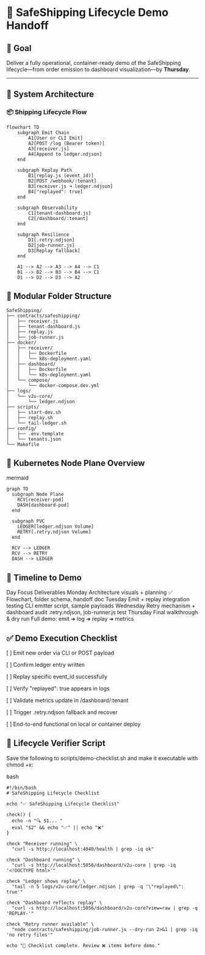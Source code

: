 # 🚀 SafeShipping Lifecycle Demo Handoff

## 🎯 Goal

Deliver a fully operational, container-ready demo of the SafeShipping lifecycle—from order emission to dashboard visualization—by **Thursday**.

---

## 🧭 System Architecture

### 📦 Shipping Lifecycle Flow

```mermaid
flowchart TD
    subgraph Emit Chain
        A1[User or CLI Emit]
        A2[POST /log (Bearer token)]
        A3[receiver.js]
        A4[Append to ledger.ndjson]
    end

    subgraph Replay Path
        B1[replay.js (event_id)]
        B2[POST /webhook/:tenant]
        B3[receiver.js ➜ ledger.ndjson]
        B4["replayed": true]
    end

    subgraph Observability
        C1[tenant-dashboard.js]
        C2[/dashboard/:tenant]
    end

    subgraph Resilience
        D1[.retry.ndjson]
        D2[job-runner.js]
        D3[Replay fallback]
    end

    A1 --> A2 --> A3 --> A4 --> C1
    B1 --> B2 --> B3 --> B4 --> C1
    D1 --> D2 --> D3 --> A2
```

## 📁 Modular Folder Structure
```
SafeShipping/
├── contracts/safeshipping/
│   ├── receiver.js
│   ├── tenant-dashboard.js
│   ├── replay.js
│   ├── job-runner.js
├── docker/
│   ├── receiver/
│   │   ├── Dockerfile
│   │   └── k8s-deployment.yaml
│   ├── dashboard/
│   │   ├── Dockerfile
│   │   └── k8s-deployment.yaml
│   └── compose/
│       └── docker-compose.dev.yml
├── logs/
│   └── v2u-core/
│       └── ledger.ndjson
├── scripts/
│   ├── start-dev.sh
│   ├── replay.sh
│   └── tail-ledger.sh
├── config/
│   ├── .env.template
│   └── tenants.json
└── Makefile
```

## 🐳 Kubernetes Node Plane Overview
mermaid
```
graph TD
  subgraph Node Plane
    RCV[receiver-pod]
    DASH[dashboard-pod]
  end

  subgraph PVC
    LEDGER[ledger.ndjson Volume]
    RETRY[.retry.ndjson Volume]
  end

  RCV --> LEDGER
  RCV --> RETRY
  DASH --> LEDGER
```

## 📅 Timeline to Demo
Day	Focus	Deliverables
Monday	Architecture visuals + planning	✅ Flowchart, folder schema, handoff doc
Tuesday	Emit + replay integration testing	CLI emitter script, sample payloads
Wednesday	Retry mechanism + dashboard audit	.retry.ndjson, job-runner.js test
Thursday	Final walkthrough & dry run	Full demo: emit ➜ log ➜ replay ➜ metrics

## ✅ Demo Execution Checklist
[ ] Emit new order via CLI or POST payload

[ ] Confirm ledger entry written

[ ] Replay specific event_id successfully

[ ] Verify "replayed": true appears in logs

[ ] Validate metrics update in /dashboard/:tenant

[ ] Trigger .retry.ndjson fallback and recover

[ ] End-to-end functional on local or container deploy


## 🧪 Lifecycle Verifier Script
Save the following to scripts/demo-checklist.sh and make it executable with chmod +x:

bash
```
#!/bin/bash
# SafeShipping Lifecycle Checklist

echo "✅ SafeShipping Lifecycle Checklist"

check() {
  echo -n "🔍 $1... "
  eval "$2" && echo "✅" || echo "❌"
}

check "Receiver running" \
  "curl -s http://localhost:4040/health | grep -iq ok"

check "Dashboard running" \
  "curl -s http://localhost:5056/dashboard/v2u-core | grep -iq '<!DOCTYPE html>'"

check "Ledger shows replay" \
  "tail -n 5 logs/v2u-core/ledger.ndjson | grep -q '\"replayed\": true'"

check "Dashboard reflects replay" \
  "curl -s http://localhost:5056/dashboard/v2u-core?view=raw | grep -q 'REPLAY-'"

check "Retry runner available" \
  "node contracts/safeshipping/job-runner.js --dry-run 2>&1 | grep -iq 'no retry files'"

echo "🧭 Checklist complete. Review ❌ items before demo."
```

